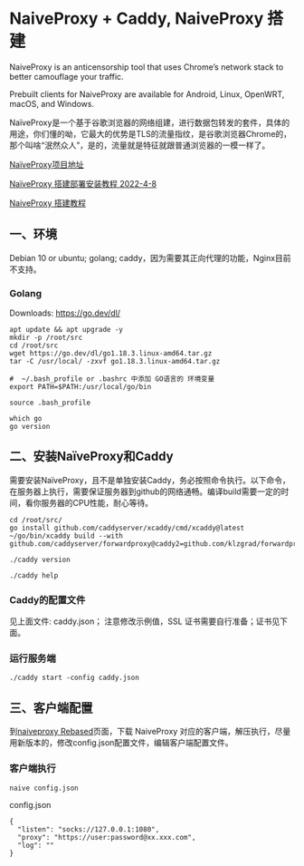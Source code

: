 # NaiveProxy + Caddy, NaiveProxy 搭建

NaiveProxy is an anticensorship tool that uses Chrome’s network stack to better camouflage your traffic. 

Prebuilt clients for NaiveProxy are available for Android, Linux, OpenWRT, macOS, and Windows.

NaïveProxy是一个基于谷歌浏览器的网络组建，进行数据包转发的套件，具体的用途，你们懂的呦，它最大的优势是TLS的流量指纹，是谷歌浏览器Chrome的，那个叫啥“泯然众人”，是的，流量就是特征就跟普通浏览器的一模一样了。

[NaïveProxy项目地址](https://github.com/klzgrad/naiveproxy)

[NaïveProxy 搭建部署安装教程 2022-4-8](https://dasmz.com/?p=1908)

[NaiveProxy 搭建教程](https://lhy.life/20211218-naiveproxy/)


## 一、环境

Debian 10 or ubuntu;  golang;  caddy，因为需要其正向代理的功能，Nginx目前不支持。

### Golang 

Downloads:  https://go.dev/dl/

```
apt update && apt upgrade -y
mkdir -p /root/src
cd /root/src
wget https://go.dev/dl/go1.18.3.linux-amd64.tar.gz
tar -C /usr/local/ -zxvf go1.18.3.linux-amd64.tar.gz

#  ~/.bash_profile or .bashrc 中添加 GO语言的 环境变量
export PATH=$PATH:/usr/local/go/bin

source .bash_profile

which go
go version

```
## 二、安装NaïveProxy和Caddy

需要安装NaïveProxy，且不是单独安装Caddy，务必按照命令执行。以下命令，在服务器上执行，需要保证服务器到github的网络通畅。编译build需要一定的时间，看你服务器的CPU性能，耐心等待。

```
cd /root/src/
go install github.com/caddyserver/xcaddy/cmd/xcaddy@latest
~/go/bin/xcaddy build --with github.com/caddyserver/forwardproxy@caddy2=github.com/klzgrad/forwardproxy@naive

./caddy version   

./caddy help

```
### Caddy的配置文件

见上面文件: caddy.json； 注意修改示例值，SSL 证书需要自行准备；证书见下面。

### 运行服务端
```
./caddy start -config caddy.json 
```
## 三、客户端配置

到[naiveproxy Rebased](https://github.com/klzgrad/naiveproxy/releases)页面，下载 NaiveProxy 对应的客户端，解压执行，尽量用新版本的，修改config.json配置文件，编辑客户端配置文件。

### 客户端执行
```
naive config.json
```
config.json
```
{
  "listen": "socks://127.0.0.1:1080",
  "proxy": "https://user:password@xx.xxx.com",
  "log": ""
}
```


